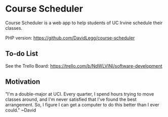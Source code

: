 Course Scheduler
================

Course Scheduler is a web app to help students of UC Irvine schedule their classes.

PHP version: https://github.com/DavidLegg/course-scheduler

To-do List
----------
See the Trello Board: https://trello.com/b/NdWLVlNI/software-development

Motivation
----------

"I'm a double-major at UCI. Every quarter, I spend hours trying to move classes around, and I'm never satisfied that I've found the best arrangement. So, I figure I can get a computer to do this better than I ever could." ~David
